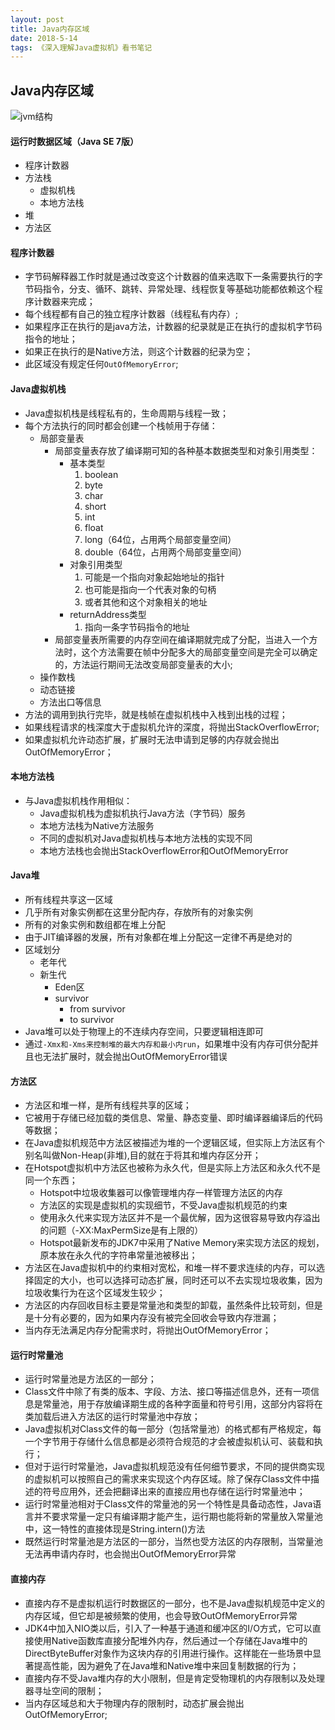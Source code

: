 ```yaml
---
layout: post
title: Java内存区域
date: 2018-5-14
tags: 《深入理解Java虚拟机》看书笔记
---
```


## Java内存区域

![jvm结构](https://github.com/heshengbang/heshengbang.github.io/blob/master/images/jvm/jvm_architecture.jpg)

#### 运行时数据区域（Java SE 7版）
- 程序计数器
- 方法栈
	- 虚拟机栈
	- 本地方法栈
- 堆
- 方法区

#### 程序计数器
- 字节码解释器工作时就是通过改变这个计数器的值来选取下一条需要执行的字节码指令，分支、循环、跳转、异常处理、线程恢复等基础功能都依赖这个程序计数器来完成；
- 每个线程都有自己的独立程序计数器（线程私有内存）;
- 如果程序正在执行的是java方法，计数器的纪录就是正在执行的虚拟机字节码指令的地址；
- 如果正在执行的是Native方法，则这个计数器的纪录为空；
- 此区域没有规定任何`OutOfMemoryError`;

#### Java虚拟机栈
- Java虚拟机栈是线程私有的，生命周期与线程一致；
- 每个方法执行的同时都会创建一个栈帧用于存储：
	- 局部变量表
		- 局部变量表存放了编译期可知的各种基本数据类型和对象引用类型：
			- 基本类型
				1. boolean
            	2. byte
            	3. char
            	4. short
            	5. int
            	6. float
            	7. long（64位，占用两个局部变量空间）
            	8. double（64位，占用两个局部变量空间）
            - 对象引用类型
            	1. 可能是一个指向对象起始地址的指针
            	2. 也可能是指向一个代表对象的句柄
            	3. 或者其他和这个对象相关的地址
            - returnAddress类型
            	1. 指向一条字节码指令的地址
    	- 局部变量表所需要的内存空间在编译期就完成了分配，当进入一个方法时，这个方法需要在帧中分配多大的局部变量空间是完全可以确定的，方法运行期间无法改变局部变量表的大小;
	- 操作数栈
	- 动态链接
	- 方法出口等信息
- 方法的调用到执行完毕，就是栈帧在虚拟机栈中入栈到出栈的过程；
- 如果线程请求的栈深度大于虚拟机允许的深度，将抛出StackOverflowError;
- 如果虚拟机允许动态扩展，扩展时无法申请到足够的内存就会抛出OutOfMemoryError；

#### 本地方法栈
- 与Java虚拟机栈作用相似：
	- Java虚拟机栈为虚拟机执行Java方法（字节码）服务
	- 本地方法栈为Native方法服务
	- 不同的虚拟机对Java虚拟机栈与本地方法栈的实现不同
	- 本地方法栈也会抛出StackOverflowError和OutOfMemoryError

#### Java堆
- 所有线程共享这一区域
- 几乎所有对象实例都在这里分配内存，存放所有的对象实例
- 所有的对象实例和数组都在堆上分配
- 由于JIT编译器的发展，所有对象都在堆上分配这一定律不再是绝对的
- 区域划分
	- 老年代
	- 新生代
		- Eden区
		- survivor
			- from survivor
			- to survivor
- Java堆可以处于物理上的不连续内存空间，只要逻辑相连即可
- 通过`-Xmx和-Xms来控制堆的最大内存和最小内run`，如果堆中没有内存可供分配并且也无法扩展时，就会抛出OutOfMemoryError错误

#### 方法区
- 方法区和堆一样，是所有线程共享的区域；
- 它被用于存储已经加载的类信息、常量、静态变量、即时编译器编译后的代码等数据；
- 在Java虚拟机规范中方法区被描述为堆的一个逻辑区域，但实际上方法区有个别名叫做Non-Heap(非堆),目的就在于将其和堆内存区分开；
- 在Hotspot虚拟机中方法区也被称为永久代，但是实际上方法区和永久代不是同一个东西；
	- Hotspot中垃圾收集器可以像管理堆内存一样管理方法区的内存
	- 方法区的实现是虚拟机的实现细节，不受Java虚拟机规范的约束
	- 使用永久代来实现方法区并不是一个最优解，因为这很容易导致内存溢出的问题（-XX:MaxPermSize是有上限的）
	- Hotspot最新发布的JDK7中采用了Native Memory来实现方法区的规划，原本放在永久代的字符串常量池被移出；
- 方法区在Java虚拟机中的约束相对宽松，和堆一样不要求连续的内存，可以选择固定的大小，也可以选择可动态扩展，同时还可以不去实现垃圾收集，因为垃圾收集行为在这个区域发生较少；
- 方法区的内存回收目标主要是常量池和类型的卸载，虽然条件比较苛刻，但是是十分有必要的，因为如果内存没有被完全回收会导致内存泄漏；
- 当内存无法满足内存分配需求时，将抛出OutOfMemoryError；

#### 运行时常量池
- 运行时常量池是方法区的一部分；
- Class文件中除了有类的版本、字段、方法、接口等描述信息外，还有一项信息是常量池，用于存放编译期生成的各种字面量和符号引用，这部分内容将在类加载后进入方法区的运行时常量池中存放；
- Java虚拟机对Class文件的每一部分（包括常量池）的格式都有严格规定，每一个字节用于存储什么信息都是必须符合规范的才会被虚拟机认可、装载和执行；
- 但对于运行时常量池，Java虚拟机规范没有任何细节要求，不同的提供商实现的虚拟机可以按照自己的需求来实现这个内存区域。除了保存Class文件中描述的符号应用外，还会把翻译出来的直接应用也存储在运行时常量池中；
- 运行时常量池相对于Class文件的常量池的另一个特性是具备动态性，Java语言并不要求常量一定只有编译期才能产生，运行期也能将新的常量放入常量池中，这一特性的直接体现是String.intern()方法
- 既然运行时常量池是方法区的一部分，当然也受方法区的内存限制，当常量池无法再申请内存时，也会抛出OutOfMemoryError异常

#### 直接内存
- 直接内存不是虚拟机运行时数据区的一部分，也不是Java虚拟机规范中定义的内存区域，但它却是被频繁的使用，也会导致OutOfMemoryError异常
- JDK4中加入NIO类以后，引入了一种基于通道和缓冲区的I/O方式，它可以直接使用Native函数库直接分配堆外内存，然后通过一个存储在Java堆中的DirectByteBuffer对象作为这块内存的引用进行操作。这样能在一些场景中显著提高性能，因为避免了在Java堆和Native堆中来回复制数据的行为；
- 直接内存不受Java堆内存的大小限制，但是肯定受物理机的内存限制以及处理器寻址空间的限制；
- 当内存区域总和大于物理内存的限制时，动态扩展会抛出OutOfMemoryError;































